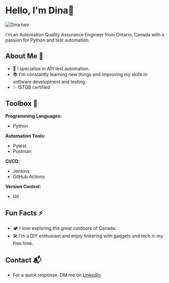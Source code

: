 # Hello, I'm Dina👋
![Dina two](https://github.com/DinaButko/DinaButko/assets/97703238/662b5c02-8eb2-4685-96c8-d01e15d3bd5e)


I'm an Automation Quality Assurance Engineer from Ontario, Canada with a passion for Python and test automation.

## About Me 🌱

- 🤖 I specialize in API test automation.
- 📚 I'm constantly learning new things and improving my skills in software development and testing.
- ✨ ISTQB certified 

## Toolbox 🧰

**Programming Languages:**
- Python

**Automation Tools:**
- Pytest
- Postman

**CI/CD:**
- Jenkins
- GitHub Actions

**Version Control:**
- Git

## Fun Facts ⚡

- 🏕️ I love exploring the great outdoors of Canada.
- 🛠️ I'm a DIY enthusiast and enjoy tinkering with gadgets and tech in my free time.

## Contact 📬

- For a quick response, DM me on [LinkedIn](https://www.linkedin.com/in/dina-butko/?locale=en_US).


